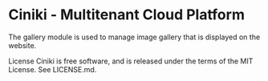 Ciniki - Multitenant Cloud Platform
===========================================

The gallery module is used to manage image gallery that is displayed on the website.

License
Ciniki is free software, and is released under the terms of the MIT License. See LICENSE.md.

